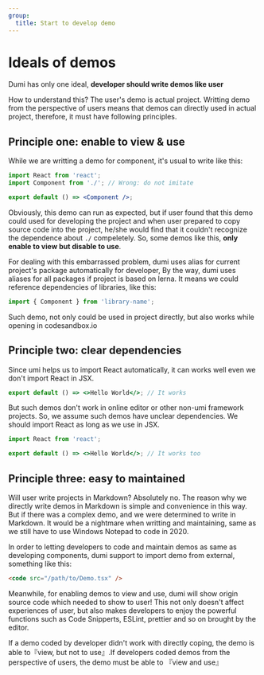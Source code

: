 ```yaml
---
group:
  title: Start to develop demo
---
```


# Ideals of demos

Dumi has only one ideal, **developer should write demos like user**

How to understand this? The user's demo is actual project. Writting demo from the perspective of users means that demos can directly used in actual project, therefore, it must have following principles.

## Principle one: enable to view & use

While we are writting a demo for component, it's usual to write like this:

```jsx | pure
import React from 'react';
import Component from './'; // Wrong: do not imitate

export default () => <Component />;
```

Obviously, this demo can run as expected, but if user found that this demo could used for developing the project and when user prepared to copy source code into the project, he/she would find that it couldn't recognize the dependence about `./` compeletely. So, some demos like this, **only enable to view but disable to use**.

For dealing with this embarrassed problem, dumi uses alias for current project's package automatically for developer, By the way, dumi uses aliases for all packages if project is based on lerna. It means we could reference dependencies of libraries, like this:

```jsx | pure
import { Component } from 'library-name';
```

Such demo, not only could be used in project directly, but also works while opening in codesandbox.io

## Principle two: clear dependencies

Since umi helps us to import React automatically, it can works well even we don't import React in JSX.

```jsx | pure
export default () => <>Hello World</>; // It works
```

But such demos don't work in online editor or other non-umi framework projects. So, we assume such demos have unclear dependencies. We should import React as long as we use in JSX.

```jsx | pure
import React from 'react';

export default () => <>Hello World</>; // It works too
```

## Principle three: easy to maintained

Will user write projects in Markdown? Absolutely no. The reason why we directly write demos in Markdown is simple and convenience in this way. But if there was a complex demo, and we were determined to write in Markdown. It would be a nightmare when writting and maintaining, same as we still have to use Windows Notepad to code in 2020.

In order to letting developers to code and maintain demos as same as developing components, dumi support to import demo from external, something like this:

```html
<code src="/path/to/Demo.tsx" />
```

Meanwhile, for enabling demos to view and use, dumi will show origin source code which needed to show to user! This not only doesn't affect experiences of user, but also makes developers to enjoy the powerful functions such as Code Snipperts, ESLint, prettier and so on brought by the editor.


If a demo coded by developer didn't work with directly coping, the demo is able to『view, but not to use』.If developers coded demos from the perspective of users, the demo must be able to 『view and use』
